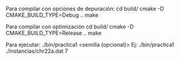Para compilar con opciones de depuración:
	cd build/
	cmake -D CMAKE_BUILD_TYPE=Debug ..
	make

Para compilar con optimización
	cd build/
	cmake -D CMAKE_BUILD_TYPE=Release ..
	make

Para ejecutar:
	./bin/practica1 <problema> <semilla (opcional)>
Ej:
	./bin/practica1 ./instancias/chr22a.dat 7